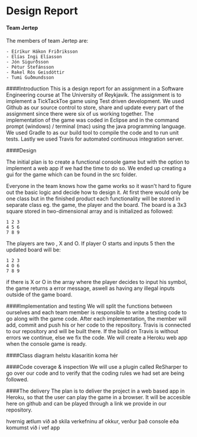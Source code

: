 # Design Report 

#### Team Jertep
The members of team Jertep are:

	- Eíríkur Hákon Friðriksson
	- Elías Ingi Elíasson
	- Jón Sigurðsson
	- Pétur Stefánsson
	- Rakel Rós Geisdóttir
	- Tumi Guðmundsson

####Introduction
This is a design report for an assignment in a Software Engineering course at The University of Reykjavík. The assignment is to implement a TickTackToe game using Test driven development. We used Github as our source control to store, share and update every part of the assignment since there were six of us working together. The implementation of the game was coded in Eclipse and in the command prompt (windows) / terminal (mac) using the java programming language. We used Gradle to as our build tool to compile the code and to run unit tests. Lastly we used Travis for automated continuous integration server.

####Design

The initial plan is to create a functional console game but with the option to implement a web app if we had the time to do so. 
We ended up creating a gui for the game which can be found in the src folder.

Everyone in the team knows how the game works so it wasn't hard to figure out the basic logic and decide how to design it. At first there would only be one class but in the finished product each functionality will be stored in separate  class eg. the game, the player and the board.
The board is a 3x3 square stored in two-dimensional array and is initialized as followed:

	1 2 3
	4 5 6
	7 8 9
	
The players are two , X and O. If player O starts and inputs 5 then the updated board will be:

	1 2 3
	4 O 6
	7 8 9
	
if there is X or O in the array where the player decides to input his symbol, the game returns a error message, aswell as having any illegal inputs outside of the game board.

####Implementation and testing
We will split the functions between ourselves and each team member is responsible to write a testing code to go along with the game code. After each implementation, the member will add, commit and push his or her code to the repository. Travis is connected to our repository and will be built there. If the build on Travis is without errors we continue, else we fix the code.
We will create a Heroku web app when the console game is ready.

####Class diagram
helstu klasaritin koma hér 

####Code coverage & inspection
We will use a plugin called ReSharper to go over our code and to verify that the coding rules we had set are being followed.

####The delivery
The plan is to deliver the project in a web based app in Heroku, so that the user can play the game in a browser. It will be accesible here on github and can be played through a link we provide in our repository.

hvernig ætlum við að skila verkefninu af okkur, verður það console eða komumst við í vef app
